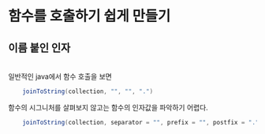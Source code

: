 # 함수를 호출하기 쉽게 만들기

## 이름 붙인 인자
</br>
일반적인 java에서 함수 호출을 보면

```java
    joinToString(collection, "", "", ".")
```

함수의 시그니처를 살펴보지 않고는 함수의 인자값을 파악하기 어렵다.

```java
    joinToString(collection, separator = "", prefix = "", postfix = ".")
```
